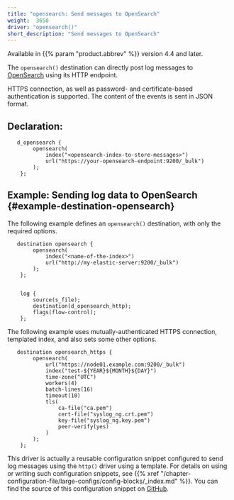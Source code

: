 ```yaml
---
title: "opensearch: Send messages to OpenSearch"
weight:  3650
driver: "opensearch()"
short_description: "Send messages to OpenSearch"
---
```

<!-- DISCLAIMER: This file is based on the syslog-ng Open Source Edition documentation https://github.com/balabit/syslog-ng-ose-guides/commit/2f4a52ee61d1ea9ad27cb4f3168b95408fddfdf2 and is used under the terms of The syslog-ng Open Source Edition Documentation License. The file has been modified by Axoflow. -->

Available in {{% param "product.abbrev" %}} version 4.4 and later.

The `opensearch()` destination can directly post log messages to [OpenSearch](https://opensearch.org/) using its HTTP endpoint.

HTTPS connection, as well as password- and certificate-based authentication is supported. The content of the events is sent in JSON format.


## Declaration:

```shell
   d_opensearch {
        opensearch(
            index("<opensearch-index-to-store-messages>")
            url("https://your-opensearch-endpoint:9200/_bulk")
        );
    };
```

## Example: Sending log data to OpenSearch {#example-destination-opensearch}

The following example defines an `opensearch()` destination, with only the required options.

```shell
   destination opensearch {
        opensearch(
            index("<name-of-the-index>")
            url("http://my-elastic-server:9200/_bulk")
        );
    };
    
    
    log {
        source(s_file);
        destination(d_opensearch_http);
        flags(flow-control);
    };
```

The following example uses mutually-authenticated HTTPS connection, templated index, and also sets some other options.

```shell
   destination opensearch_https {
        opensearch(
            url("https://node01.example.com:9200/_bulk")
            index("test-${YEAR}${MONTH}${DAY}")
            time-zone("UTC")
            workers(4)
            batch-lines(16)
            timeout(10)
            tls(
                ca-file("ca.pem")
                cert-file("syslog_ng.crt.pem")
                key-file("syslog_ng.key.pem")
                peer-verify(yes)
            )
        );
    };
```

This driver is actually a reusable configuration snippet configured to send log messages using the `http()` driver using a template. For details on using or writing such configuration snippets, see {{% xref "/chapter-configuration-file/large-configs/config-blocks/_index.md" %}}. You can find the source of this configuration snippet on [GitHub](https://github.com/axoflow/axosyslog/tree/master/scl/opensearch).
